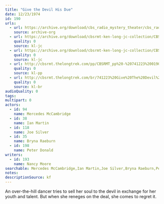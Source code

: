 ```yaml
---
title: "Give the Devil His Due"
date: 12/23/1974
id: 190
urls: 
  - url: https://archive.org/download/cbs_radio_mystery_theater/cbs_radio_mystery_theater-0151-0200.zip/cbs_radio_mystery_theater-0151-0200%2Fcbsrmt_0190_give_the_devil_his_due.mp3
    source: archive-org
  - url: https://archive.org/download/cbsrmt-ken-long-jc-collection/CBSRMT - 741223 0190 Give The Devil His Due vbr kb_jc.mp3
    quality: 0
    source: kl-jc
  - url: https://archive.org/download/cbsrmt-ken-long-jc-collection/CBSRMT - 741223 0190 Give the Devil His Due vbr df_jc.mp3
    quality: 0
    source: kl-jc
  - url: http://cbsrmt.thelongtrek.com/pp/CBSRMT_pp%20-%20741223%200190%20Give%20the%20Devil%20His%20Due.mp3
    quality: 0
    source: kl-pp
  - url: http://cbsrmt.thelongtrek.com/br/741223%20Give%20The%20Devil%20His%20Due%20-%20WOR.mp3
    quality: 0
    source: kl-br
audioQuality: 0
tags: 
multipart: 0
actors:  
  - id: 94
    name: Mercedes McCambridge  
  - id: 38
    name: Ian Martin  
  - id: 118
    name: Joe Silver  
  - id: 35
    name: Bryna Raeburn  
  - id: 198
    name: Peter Donald
writers:  
  - id: 193
    name: Nancy Moore
searchable: Mercedes McCambridge,Ian Martin,Joe Silver,Bryna Raeburn,Peter Donald Nancy Moore
notes: 
descriptionSource: kf
---
```

An over-the-hill dancer tries to sell her soul to the devil in exchange for her youth and talent. But when she reneges on the deal, she comes to regret it.